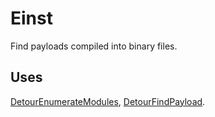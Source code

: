 Einst
=====

Find payloads compiled into binary files.

Uses
----

[DetourEnumerateModules](DetourEnumerateModules),
[DetourFindPayload](DetourFindPayload).
